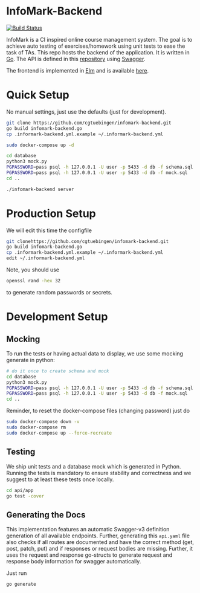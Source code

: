 # InfoMark-Backend

[![Build Status](https://ci.patwie.com/api/badges/cgtuebingen/infomark-backend/status.svg)](http://ci.patwie.com/cgtuebingen/infomark-backend)

InfoMark is a CI inspired online course management system. The goal is to achieve auto testing of exercises/homework using unit tests to ease the task of TAs.
This repo hosts the backend of the application. It is written in [Go](https://golang.org/). The API is defined in this [repository](https://github.com/cgtuebingen/infomark-swagger)
using [Swagger](https://swagger.io/).

The frontend is implemented in [Elm]((https://elm-lang.org/)) and is available [here](https://github.com/cgtuebingen/infomark-frontend).


# Quick Setup

No manual settings, just use the defaults (just for development).

```bash
git clone https://github.com/cgtuebingen/infomark-backend.git
go build infomark-backend.go
cp .informark-backend.yml.example ~/.informark-backend.yml

sudo docker-compose up -d

cd database
python3 mock.py
PGPASSWORD=pass psql -h 127.0.0.1 -U user -p 5433 -d db -f schema.sql
PGPASSWORD=pass psql -h 127.0.0.1 -U user -p 5433 -d db -f mock.sql
cd ..

./infomark-backend server
```


# Production Setup

We will edit this time the configfile

```bash
git clonehttps://github.com/cgtuebingen/infomark-backend.git
go build infomark-backend.go
cp .informark-backend.yml.example ~/.informark-backend.yml
edit ~/.informark-backend.yml
```

Note, you should use

```bash
openssl rand -hex 32
```

to generate random passwords or secrets.

# Development Setup
## Mocking

To run the tests or having actual data to display, we use some mocking generate in python:

```bash
# do it once to create schema and mock
cd database
python3 mock.py
PGPASSWORD=pass psql -h 127.0.0.1 -U user -p 5433 -d db -f schema.sql
PGPASSWORD=pass psql -h 127.0.0.1 -U user -p 5433 -d db -f mock.sql
cd ..
```

Reminder, to reset the docker-compose files (changing password) just do

```bash
sudo docker-compose down -v
sudo docker-compose rm
sudo docker-compose up --force-recreate
```

## Testing

We ship unit tests and a database mock which is generated in Python. Running the tests is mandatory to ensure stability and correctness and we suggest to at least these tests once locally.

```bash
cd api/app
go test -cover
```

## Generating the Docs

This implementation features an automatic Swagger-v3 definition generation of all available endpoints.
Further, generating this `api.yaml` file also checks if all routes are documented and have the correct method (get, post, patch, put) and if responses or request bodies are missing. Further, it uses the request and response go-structs to generate request and response body information for swagger automatically.

Just run

```bash
go generate
```


